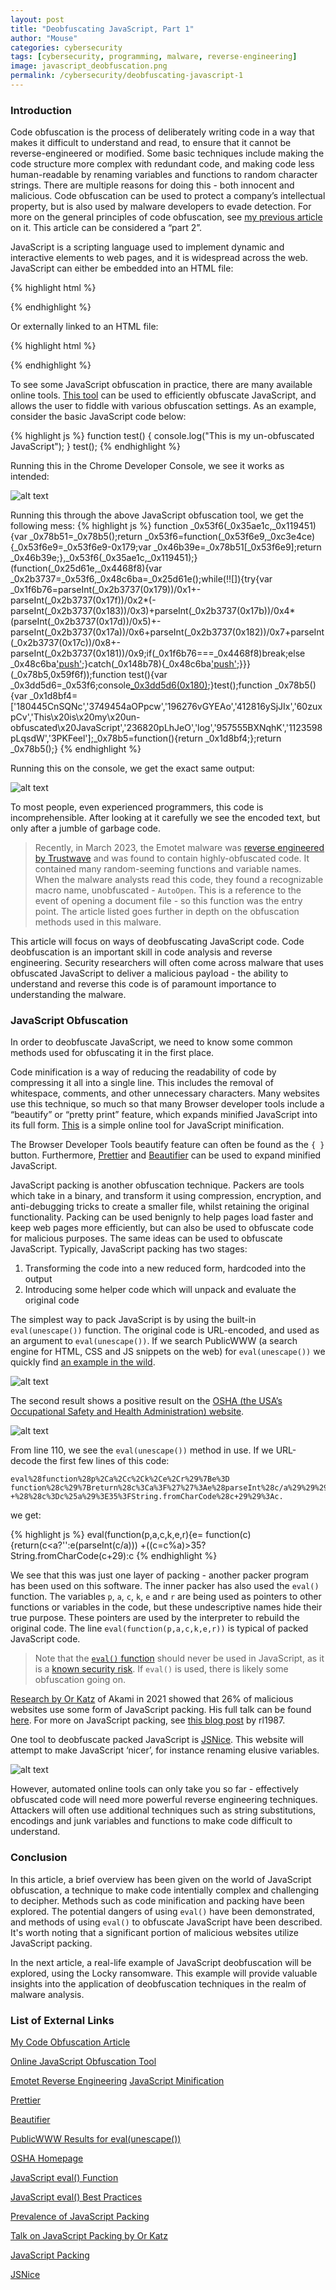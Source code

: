 ```yaml
---
layout: post
title: "Deobfuscating JavaScript, Part 1"
author: "Mouse"
categories: cybersecurity
tags: [cybersecurity, programming, malware, reverse-engineering]
image: javascript_deobfuscation.png
permalink: /cybersecurity/deobfuscating-javascript-1
---
```

### Introduction
Code obfuscation is the process of deliberately writing code in a way that makes it difficult to understand and read, to ensure that it cannot be reverse-engineered or modified. Some basic techniques include making the code structure more complex with redundant code, and making code less human-readable by renaming variables and functions to random character strings. There are multiple reasons for doing this - both innocent and malicious. Code obfuscation can be used to protect a company’s intellectual property, but is also used by malware developers to evade detection. For more on the general principles of code obfuscation, see [my previous article](https://cybermouse.xyz/cybersecurity/code-obfuscation) on it. This article can be considered a “part 2”.

JavaScript is a scripting language used to implement dynamic and interactive elements to web pages, and it is widespread across the web. JavaScript can either be embedded into an HTML file:

{% highlight html %}
<script>
… JavaScript code …
</script>
{% endhighlight %}

Or externally linked to an HTML file:

{% highlight html %}
<script src=”myScript.js”></script>
{% endhighlight %}

To see some JavaScript obfuscation in practice, there are many available online tools. [This tool](https://obfuscator.io/) can be used to efficiently obfuscate JavaScript, and allows the user to fiddle with various obfuscation settings. As an example, consider the basic JavaScript code below:

{% highlight js %}
function test() {
console.log("This is my un-obfuscated JavaScript");
}
test();
{% endhighlight %}

Running this in the Chrome Developer Console, we see it works as intended:

![alt text](\assets\img\cybersecurity\js_deobfuscation\unobf_js.PNG)

Running this through the above JavaScript obfuscation tool, we get the following mess:
{% highlight js %}
function _0x53f6(_0x35ae1c,_0x119451){var _0x78b51=_0x78b5();return _0x53f6=function(_0x53f6e9,_0xc3e4ce){_0x53f6e9=_0x53f6e9-0x179;var _0x46b39e=_0x78b51[_0x53f6e9];return _0x46b39e;},_0x53f6(_0x35ae1c,_0x119451);}(function(_0x25d61e,_0x4468f8){var _0x2b3737=_0x53f6,_0x48c6ba=_0x25d61e();while(!![]){try{var _0x1f6b76=parseInt(_0x2b3737(0x179))/0x1+-parseInt(_0x2b3737(0x17f))/0x2*(-parseInt(_0x2b3737(0x183))/0x3)+parseInt(_0x2b3737(0x17b))/0x4*(parseInt(_0x2b3737(0x17d))/0x5)+-parseInt(_0x2b3737(0x17a))/0x6+parseInt(_0x2b3737(0x182))/0x7+parseInt(_0x2b3737(0x17c))/0x8+-parseInt(_0x2b3737(0x181))/0x9;if(_0x1f6b76===_0x4468f8)break;else _0x48c6ba['push'](_0x48c6ba['shift']());}catch(_0x148b78){_0x48c6ba['push'](_0x48c6ba['shift']());}}}(_0x78b5,0x59f6f));function test(){var _0x3dd5d6=_0x53f6;console[_0x3dd5d6(0x180)](_0x3dd5d6(0x17e));}test();function _0x78b5(){var _0x1d8bf4=['180445CnSQNc','3749454aOPpcw','196276vGYEAo','412816ySjJIx','60zuxpCv','This\x20is\x20my\x20un-obfuscated\x20JavaScript','236820pLhJeO','log','957555BXNqhK','1123598pLqsdW','3PKFeel'];_0x78b5=function(){return _0x1d8bf4;};return _0x78b5();}
{% endhighlight %}

Running this on the console, we get the exact same output:

![alt text](\assets\img\cybersecurity\js_deobfuscation\obf_js.PNG)

To most people, even experienced programmers, this code is incomprehensible. After looking at it carefully we see the encoded text, but only after a jumble of garbage code.

>Recently, in March 2023, the Emotet malware was [reverse engineered by Trustwave](https://www.trustwave.com/en-us/resources/blogs/spiderlabs-blog/deobfuscating-the-recent-emotet-epoch-4-macro/) and was found to contain highly-obfuscated code. It contained many random-seeming functions and variable names. When the malware analysts read this code, they found a recognizable macro name, unobfuscated - ```AutoOpen```. This is a reference to the event of opening a document file - so this function was the entry point. The article listed goes further in depth on the obfuscation methods used in this malware.

This article will focus on ways of deobfuscating JavaScript code. Code deobfuscation is an important skill in code analysis and reverse engineering. Security researchers will often come across malware that uses obfuscated JavaScript to deliver a malicious payload - the ability to understand and reverse this code is of paramount importance to understanding the malware.

### JavaScript Obfuscation

In order to deobfuscate JavaScript, we need to know some common methods used for obfuscating it in the first place.

Code minification is a way of reducing the readability of code by compressing it all into a single line. This includes the removal of whitespace, comments, and other unnecessary characters.  Many websites use this technique, so much so that many Browser developer tools include a “beautify” or “pretty print”  feature, which expands minified JavaScript into its full form. [This](https://www.toptal.com/developers/javascript-minifier) is a simple online tool for JavaScript minification.

The Browser Developer Tools beautify feature can often be found as the ```{ }``` button. Furthermore, [Prettier](https://prettier.io/playground/) and [Beautifier](https://beautifier.io/) can be used to expand minified JavaScript.

JavaScript packing is another obfuscation technique. Packers are tools which take in a binary, and transform it using compression, encryption, and anti-debugging tricks to create a smaller file, whilst retaining the original functionality. Packing can be used benignly to help pages load faster and keep web pages more efficiently, but can also be used to obfuscate code for malicious purposes. The same ideas can be used to obfuscate JavaScript. Typically, JavaScript packing has two stages:
1. Transforming the code into a new reduced form, hardcoded into the output
2. Introducing some helper code which will unpack and evaluate the original code

The simplest way to pack JavaScript is by using the built-in ```eval(unescape())``` function. The original code is URL-encoded, and used as an argument to ```eval(unescape())```. If we search PublicWWW (a search engine for HTML, CSS and JS snippets on the web) for ```eval(unescape())``` we quickly find [an example in the wild](https://publicwww.com/websites/%22eval%28unescape%28%22/).

![alt text](\assets\img\cybersecurity\js_deobfuscation\publicwww.PNG)

The second result shows a positive result on the [OSHA (the USA’s Occupational Safety and Health Administration) website](https://www.osha.gov/).

![alt text](\assets\img\cybersecurity\js_deobfuscation\osha.PNG)

From line 110, we see the ```eval(unescape())``` method in use. If we URL-decode the first few lines of this code:

```
eval%28function%28p%2Ca%2Cc%2Ck%2Ce%2Cr%29%7Be%3D
function%28c%29%7Breturn%28c%3Ca%3F%27%27%3Ae%28parseInt%28c/a%29%29%29
+%28%28c%3Dc%25a%29%3E35%3FString.fromCharCode%28c+29%29%3Ac.
```

we get:

{% highlight js %}
eval(function(p,a,c,k,e,r){e=
function(c){return(c<a?'':e(parseInt(c/a)))
+((c=c%a)>35?String.fromCharCode(c+29):c
{% endhighlight %}

We see that this was just one layer of packing - another packer program has been used on this software. The inner packer has also used the ```eval()``` function. The variables ```p```, ```a```, ```c```, ```k```, ```e``` and ```r``` are being used as pointers to other functions or variables in the code, but these undescriptive names hide their true purpose. These pointers are used by the interpreter to rebuild the original code. The line ```eval(function(p,a,c,k,e,r))``` is typical of packed JavaScript code.

>Note that the [```eval()``` function](https://www.w3schools.com/jsref/jsref_eval.asp) should never be used in JavaScript, as it is a [known security risk](https://www.codiga.io/blog/javascript-eval-best-practices/). If ```eval()``` is used, there is likely some obfuscation going on.

[Research by Or Katz](https://www.darkreading.com/application-security/javascript-packing-found-in-more-than-25-of-malicious-sites) of Akami in 2021 showed that 26% of malicious websites use some form of JavaScript packing. His full talk can be found [here](https://www.youtube.com/watch?v=NYTgXB9o0Gs&ab_channel=OWASPFoundation). For more on JavaScript packing, see [this blog post](https://www.trickster.dev/post/javascript-obfuscation-techniques-by-example/) by rl1987.

One tool to deobfuscate packed JavaScript is [JSNice](http://www.jsnice.org/). This website will attempt to make JavaScript ‘nicer’, for instance renaming elusive variables.

![alt text](\assets\img\cybersecurity\js_deobfuscation\jsnice.PNG)

However, automated online tools can only take you so far - effectively obfuscated code will need more powerful reverse engineering techniques. Attackers will often use additional techniques such as string substitutions, encodings and junk variables and functions to make code difficult to understand.

### Conclusion
In this article, a brief overview has been given on the world of JavaScript obfuscation, a technique to make code intentially complex and challenging to decipher. Methods such as code minification and packing have been explored. The potential dangers of using ```eval()``` have been demonstrated, and methods of using ```eval()``` to obfuscate JavaScript have been described. It's worth noting that a significant portion of malicious websites utilize JavaScript packing.

In the next article, a real-life example of JavaScript deobfuscation will be explored, using the Locky ransomware. This example will provide valuable insights into the application of deobfuscation techniques in the realm of malware analysis.

### List of External Links

[My Code Obfuscation Article](https://cybermouse.xyz/cybersecurity/code-obfuscation)

[Online JavaScript Obfuscation Tool](https://obfuscator.io/)

[Emotet Reverse Engineering](https://www.trustwave.com/en-us/resources/blogs/spiderlabs-blog/deobfuscating-the-recent-emotet-epoch-4-macro/)
[JavaScript Minification](https://www.toptal.com/developers/javascript-minifier)

[Prettier](https://prettier.io/playground/)

[Beautifier](https://beautifier.io/)

[PublicWWW Results for eval(unescape())](https://publicwww.com/websites/%22eval%28unescape%28%22/)

[OSHA Homepage](https://www.osha.gov/)

[JavaScript eval() Function](https://www.w3schools.com/jsref/jsref_eval.asp)

[JavaScript eval() Best Practices](https://www.codiga.io/blog/javascript-eval-best-practices/)

[Prevalence of JavaScript Packing](https://www.darkreading.com/application-security/javascript-packing-found-in-more-than-25-of-malicious-sites)

[Talk on JavaScript Packing by Or Katz](https://www.youtube.com/watch?v=NYTgXB9o0Gs&ab_channel=OWASPFoundation)

[JavaScript Packing](https://www.trickster.dev/post/javascript-obfuscation-techniques-by-example/)

[JSNice](http://www.jsnice.org/)

